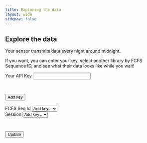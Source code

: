```yaml
---
title: Exploring the data
layout: wide
sidenav: false
---
```

<script src="https://cdn.jsdelivr.net/npm/chart.js@3.4.1/dist/chart.min.js"></script>

<iframe name="dummyframe" id="dummyframe" style="display: none;"></iframe>
<form id="das-form" style="margin-bottom: 2em;" target="dummyframe">
    <div class="grid-container">
        <div class="grid-row">
            <div class="grid-col-12">
                <h2>Explore the data</h2>
                <p>Your sensor transmits data every night around midnight.
                </p> 
                <p>If you want, you can enter your key, select another library by FCFS Sequence ID, and see what their data looks like while you wait!</p>
            </div>
        </div>
    </div>
    <div class="grid-container">
        <div class="grid-row grid-gap">
            <div class="grid-col-6">
                <label class="usa-label" for="device-tag-text">Your API Key</label>
                <input class="usa-input" id="api-key-text" name="api-key-text" type="text">
            </div>
            <div class="grid-col-2" style="margin-top:3.33em">
                <button type="submit" class="usa-button" >Add key</button>    
            </div>
            <div class="grid-col-4"> &nbsp;</div>
        </div>
        <div class="grid-row grid-gap">
            <div class="grid-col-3">
                <label class="usa-label" for="options">FCFS Seq Id</label>
                <select class="usa-select" name="fcfs_seq_id_dropdown" id="fcfs_seq_id_dropdown">
                    <option value>Add key...</option>
                </select>
            </div>
            <div class="grid-col-3">
                <label class="usa-label" for="options">Session</label>
                <select class="usa-select" name="sessions_dropdown" id="sessions_dropdown">
                    <option value>Add key...</option>
                </select>
            </div>         
            <div class="grid-col-2">
                    <button  class="usa-button" 
                             style="margin-top:3.33em" 
                             id="update_button"
                             >Update</button>    
            </div>      
            <div class="grid-col-1"><span id="toggleme" style="display:none">updating...</span></div>
        </div>
                <div class="grid-row grid-gap" style="margin-top:2em">
            <div class="grid-col-12" style="text-align: center;">
            <p id="chartsummary" style="text-align: center;"></p>
            </div>
        </div>
        <div class="grid-row grid-gap" style="margin-top:0em">
            <div class="grid-col-9 grid-offset-1">
                <canvas id="das-chart"></canvas>
            </div>
        </div>
    </div>
</form>


<script>
    var DateTime = luxon.DateTime;
    var Info = luxon.Info;
    const form = document.getElementById("das-form");
    var ERROR = 0;
    fcfs_to_sessions = {}
    const MILLIS_PER_MINUTE = 1000 * 60;
    const MIN_MINUTES = 5;
    const MAX_MINUTES = 600;

</script>

<!-- handlers -->
<script>


    // This is called every time an FCFS Seq Id is selected.
    // It rebuilds the session dropdown from the options stored
    // in the map. 
    function fcfsSelectHandler() {
        try {
            var e = document.getElementById("fcfs_seq_id_dropdown");
            var session = e.options[e.selectedIndex].text;        
            var select = document.getElementById("sessions_dropdown");
            select.options.length = 0;
            console.log("attempting to look up session ", session, " in map");
            arr = fcfs_to_sessions[session];
            console.log("found ", arr);
            if (typeof arr !== 'undefined') {
                for (id of arr) {
                    var opt = document.createElement('option');
                    opt.value = id;
                    opt.innerHTML = id;
                    select.appendChild(opt);
                }
                // Update the chart with the first entry
                // console.log("UPDATING CHART FROM fcfsSelectHandler");
                // drawChartGate();
            }
      } catch (error) {
            console.error("select handler", error);
        }
    }
    
    // This is called to build the hashmap.
    function sessionHandler(fcfs) {
        return (data) => {
            // console.log("session handler", data)
            var arr = data.data.items.durations_v2
            ids = distinct(arr, "session_id")
            fcfs_to_sessions[fcfs] = ids
        }
    }

    // This is called whenever the FCFS dropdown is updated.
    // On initial button-press, that means it will be called multiple
    // times; it does a series of queries to build up both this dropdown
    // as well as the unique sessions for each FCFS Seq Id.
    function fcfsSeqResultHandler(api_key) {
    return async (data) => {
        var arr = data.data.items.durations_v2
        fcfs_ids = distinct(arr, "fcfs_seq_id")
        var select = document.getElementById("fcfs_seq_id_dropdown");
        select.options.length = 0;
        for (id of fcfs_ids) {
            var opt = document.createElement('option');
            opt.value = id;                
            opt.innerHTML = id;
            select.appendChild(opt);
            // Update session hash
            options = buildUniqSessionQuery(id);
            // console.log("options", options);
            await fetch(gqlUrl(api_key), gqlOptions(options))
                .then(res => res.json())
                .then(sessionHandler(id))
                .catch(eventFailHandler);       
            }
        }
    }

    var allow_charting = false;

    // This is called when the button is pressed.
    async function loadFCFSSeqIds() {
        var elem = document.getElementById("toggleme");
        elem.style.display = "block";
        const api_key = document.getElementById("api-key-text").value;
        if (api_key != "") {
            var fcfsQuery = buildFCFSQuery();
            fcfs_to_sessions = {}
            // Do the events query
            await fetch(gqlUrl(api_key), gqlOptions(fcfsQuery))
                .then(res => res.json())
                .then(fcfsSeqResultHandler(api_key))
                .then(fcfsSelectHandler)
                .catch(eventFailHandler);
            console.log("map", fcfs_to_sessions);
            allow_charting = true;
        }
        elem.style.display = "none";
    }

    function drawChartGate() {
        if (allow_charting) {
            console.log("UPDATING CHART");
            drawChart()
        }
    }
    
    var select = document.getElementById("fcfs_seq_id_dropdown");
    select.addEventListener(
        'change',
        function() { fcfsSelectHandler() },
        false
    );

    // var select = document.getElementById("sessions_dropdown")
    // select.addEventListener(
    //     'change',
    //     function() { drawChartGate() },
    //     false
    // );
    
</script>

<!-- chart -->
<script>

    var ctx = document.getElementById("das-chart").getContext("2d");
    
    //const labels = Utils.months({count: 7});
    var data = {
    labels: ["N", "E", "E", "D", "K", "E", "Y"],
    datasets: [{
        axis: 'y',
        label: 'Session Map',
        data: [[36, 65], 59, 80, 81, 56, 55, 40],
        fill: false,
        backgroundColor: [
        'rgba(255, 99, 132, 0.2)',
        'rgba(255, 159, 64, 0.2)',
        'rgba(255, 205, 86, 0.2)',
        'rgba(75, 192, 192, 0.2)',
        'rgba(54, 162, 235, 0.2)',
        'rgba(153, 102, 255, 0.2)',
        'rgba(201, 203, 207, 0.2)'
        ],
        borderColor: [
        'rgb(255, 99, 132)',
        'rgb(255, 159, 64)',
        'rgb(255, 205, 86)',
        'rgb(75, 192, 192)',
        'rgb(54, 162, 235)',
        'rgb(153, 102, 255)',
        'rgb(201, 203, 207)'
        ],
        borderWidth: 0
    }]
    };

    const config = {
        type: 'bar',
        data,
        options: {
            plugins: {
                legend: {
                    display: false
                },
            },
            indexAxis: 'y',
            scales: {
                x: {
                    title: {
                        text: "Time of Day (midnight to midnight)",
                        display: true
                    },
                    // The horizontal chart still uses this axis for the data.
                    stacked: true,
                    min: 0,
                    max: 24,
                },
                y: {
                    stacked: true,
                    title: {
                        text: "Patron Number",
                        display: true
                    },
                }},
    }};
    var chart = new Chart(ctx, config);

    var base_url = window.location.origin;
    
    function drawChartCallback(data) {
        //console.log("chart callback", data)
        var arr = data.data.items.durations_v2
        //console.log("chart callback", arr)
        total_minutes = 0;
        patron_devices = 0;

        sqldata = []
        sqllabels = []
        converted = []
        for (o of arr) {
            console.log(o)
            startdt = DateTime.fromISO(o.start)
            start = startdt.toSeconds();
            enddt = DateTime.fromISO(o.end)
            end = enddt.toSeconds();
            console.log(o.start, "becomes", start)
            console.log(o.end, "becomes", end)
            minutes = ((end - start) / 60)
            //console.log("start", start, "end", end);
            console.log("minutes: ", minutes)
            if ((minutes > MIN_MINUTES)
                &&
                (minutes < MAX_MINUTES)) {
            console.log("Found one")
            start_decimal = startdt.hour + (startdt.minute / 60);
            end_decimal = enddt.hour + (enddt.minute / 60);
            if (startdt.day != enddt.day) {
                end_decimal = 24;
            }
            pusharr = [o.patron_index, o.manufacturer_index, start_decimal, end_decimal];
            console.log("pushing", pusharr);
            converted.push(pusharr);
            total_minutes += minutes
            patron_devices += 1
            }
            
        }
        converted.sort((a, b) => {
            first = a[2];
            second = b[2];
            if (first < second) return -1;
            if  (first > second) return 1;
            return 0;
        });
        console.log(converted);

        for (o of converted) {
            pid = o[0]
            console.log(o[2], o[3]);
            stack = [o[2], o[3]]
            console.log(stack);
            sqldata.push(stack)
            sqllabels.push(pid)
        }
        chart.data.datasets[0].data = sqldata;
        chart.data.labels = sqllabels;
        console.log("data", sqldata)
        console.log("labels", sqllabels)
        chart.update();
        var elem = document.getElementById("chartsummary");
        elem.innerHTML = total_minutes + " minutes across " + patron_devices + " devices." 

    }
    async function drawChart() {
        //const uInt8Array = new Uint8Array(xhr.response);
        //const db = new SQL.Database(uInt8Array);
        //const contents = db.exec(`SELECT patron_index, manufacturer_index, start, end  FROM durations WHERE session_id="0"`);
         var elem = document.getElementById("toggleme");
        elem.style.display = "block";
        var e = document.getElementById("fcfs_seq_id_dropdown");
        var fcfs_seq_id = e.options[e.selectedIndex].text;     
        var e = document.getElementById("sessions_dropdown");
        var session_id = e.options[e.selectedIndex].text;     
        
        console.log("drawing " + fcfs_seq_id)
        const api_key = document.getElementById("api-key-text").value;
        var q = getChartDataQuery(fcfs_seq_id, session_id);
        console.log("query", q)
        // Do the events query
        await fetch(gqlUrl(api_key), gqlOptions(q))
            .then(res => res.json())
            .then(drawChartCallback)
            .catch(eventFailHandler);
        elem.style.display = "none";

    }
</script>

<!-- HELPERS -->
<script>

    function distinct(objarr, key) {
        d = {}
        for (o of objarr) {
            d[o[key]] = true
        }
        console.log(d)
        ls = []
        for (const [key, value] of Object.entries(d)) {
            ls.push(key)
        }
        return ls
    }

    function pad(min) {
        if (min < 10) {
            return `0${min}`;
        } else {
            return `${min}`;
        }
    }

    function eventFailHandler(e) {
        ERROR=1;
        console.log("eventHandler", e);
    }

    function wifiFailHandler(e) {
        ERROR=1;
        console.log("wifiHandler", e);
    }


    async function handleSubmit(event) {
        console.log(event)
        event.preventDefault();
        if (event.submitter.outerText.includes("Add")) {
        // RESET ERROR FLAG
        ERROR=0;
        console.log("button pressed")
        loadFCFSSeqIds()
        } else {
            console.log("update button pressed")
            drawChartGate()
        }
    } // end wifiQuery

</script>

<!-- QUERIES -->
<script>

    const SEARCH_LIMIT = 1000;
    const FCFS_SEQ_ID_SEARCH_LIMIT = 20000;

    function gqlUrl (key) {
        return `https://api.data.gov/TEST/10x-imls/v1/graphql/?api_key=${key}`;
    }

    function gqlOptions(query) {
        const options = {
            method: "POST",
            headers: {
                "Content-Type": "application/json",
            },
            body: JSON.stringify({
                query: query
            })
        };
        return options;
    }

    function buildFCFSQuery() {
        return `
        {
            items {
                durations_v2(limit: ${FCFS_SEQ_ID_SEARCH_LIMIT}, sort: ["-id"]) {
                    fcfs_seq_id
                }
            }
        }
        `
    }

    function buildUniqSessionQuery(fcfs_seq_id) {
        return `
        {
            items {
                durations_v2(limit: ${FCFS_SEQ_ID_SEARCH_LIMIT},
                             filter: { fcfs_seq_id: {_eq: "${fcfs_seq_id}"}}) {
                    session_id
                }
            }
        }
        `
    }
    function getChartDataQuery(fcfs_seq_id, session_id) {
        return `
        {
            items {
                durations_v2(limit: ${FCFS_SEQ_ID_SEARCH_LIMIT},
                             filter: { fcfs_seq_id: {_eq: "${fcfs_seq_id}"},
                                       session_id: {_eq: "${session_id}"}, 
                             }) {
                    patron_index
                    manufacturer_index
                    start
                    end
                }
            }
        }
        `
    }
</script>


<script>
    // Do this last
    form.addEventListener("submit", handleSubmit);

</script>